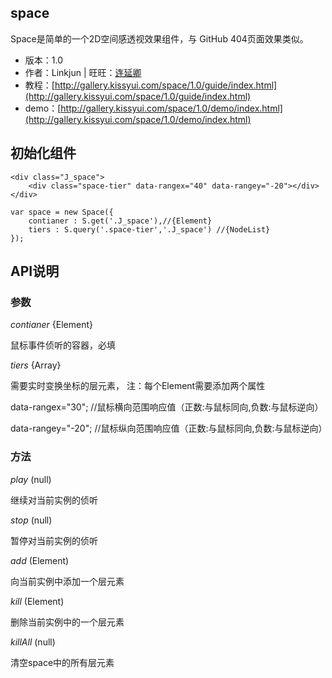 ## space

Space是简单的一个2D空间感透视效果组件，与 GitHub 404页面效果类似。

* 版本：1.0
* 作者：Linkjun | 旺旺：[连延卿](http://www.taobao.com/webww/ww.php?ver=3&touid=%E8%BF%9E%E5%BB%B6%E5%8D%BF&siteid=cntaobao&status=1&charset=utf-8)
* 教程：[http://gallery.kissyui.com/space/1.0/guide/index.html](http://gallery.kissyui.com/space/1.0/guide/index.html)
* demo：[http://gallery.kissyui.com/space/1.0/demo/index.html](http://gallery.kissyui.com/space/1.0/demo/index.html)


## 初始化组件
	<div class="J_space">
		<div class="space-tier" data-rangex="40" data-rangey="-20"></div>
	</div>
	
	var space = new Space({
	    contianer : S.get('.J_space'),//{Element}
	    tiers : S.query('.space-tier','.J_space') //{NodeList}
	});

## API说明

### 参数

*contianer* {Element}

鼠标事件侦听的容器，必填

*tiers* {Array}

需要实时变换坐标的层元素， 注：每个Element需要添加两个属性

data-rangex="30"; //鼠标横向范围响应值（正数:与鼠标同向,负数:与鼠标逆向）

data-rangey="-20"; //鼠标纵向范围响应值（正数:与鼠标同向,负数:与鼠标逆向）


### 方法

*play* (null)

继续对当前实例的侦听

*stop* (null)

暂停对当前实例的侦听

*add* (Element)

向当前实例中添加一个层元素

*kill* (Element)

删除当前实例中的一个层元素

*killAll* (null)

清空space中的所有层元素

